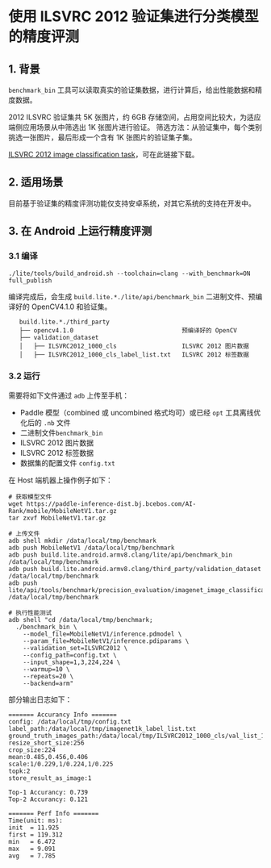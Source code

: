 # 使用 ILSVRC 2012 验证集进行分类模型的精度评测

## 1. 背景
`benchmark_bin` 工具可以读取真实的验证集数据，进行计算后，给出性能数据和精度数据。

2012 ILSVRC 验证集共 5K 张图片，约 6GB 存储空间，占用空间比较大，为适应端侧应用场景从中筛选出 1K 张图片进行验证。
筛选方法：从验证集中，每个类别挑选一张图片，最后形成一个含有 1K 张图片的验证集子集。

[ILSVRC 2012 image classification task](http://www.image-net.org/challenges/LSVRC/2012/)，可在此链接下载。

## 2. 适用场景
目前基于验证集的精度评测功能仅支持安卓系统，对其它系统的支持在开发中。

## 3. 在 Android 上运行精度评测
### 3.1 编译

```shell
./lite/tools/build_android.sh --toolchain=clang --with_benchmark=ON full_publish
```

编译完成后，会生成 `build.lite.*./lite/api/benchmark_bin` 二进制文件、预编译好的 OpenCV4.1.0 和验证集。

```
   build.lite.*./third_party
   ├── opencv4.1.0                              预编译好的 OpenCV
   ├── validation_dataset
   │   ├── ILSVRC2012_1000_cls                  ILSVRC 2012 图片数据
   │   ├── ILSVRC2012_1000_cls_label_list.txt   ILSVRC 2012 标签数据
```

### 3.2 运行
需要将如下文件通过 `adb` 上传至手机：
- Paddle 模型（combined 或 uncombined 格式均可）或已经 `opt` 工具离线优化后的 `.nb` 文件
- 二进制文件`benchmark_bin`
- ILSVRC 2012 图片数据
- ILSVRC 2012 标签数据
- 数据集的配置文件 `config.txt`

在 Host 端机器上操作例子如下：
```shell
# 获取模型文件
wget https://paddle-inference-dist.bj.bcebos.com/AI-Rank/mobile/MobileNetV1.tar.gz
tar zxvf MobileNetV1.tar.gz

# 上传文件
adb shell mkdir /data/local/tmp/benchmark
adb push MobileNetV1 /data/local/tmp/benchmark
adb push build.lite.android.armv8.clang/lite/api/benchmark_bin /data/local/tmp/benchmark
adb push build.lite.android.armv8.clang/third_party/validation_dataset /data/local/tmp/benchmark
adb push lite/api/tools/benchmark/precision_evaluation/imagenet_image_classification/config.txt /data/local/tmp/benchmark

# 执行性能测试
adb shell "cd /data/local/tmp/benchmark;
  ./benchmark_bin \
    --model_file=MobileNetV1/inference.pdmodel \
    --param_file=MobileNetV1/inference.pdiparams \
    --validation_set=ILSVRC2012 \
    --config_path=config.txt \
    --input_shape=1,3,224,224 \
    --warmup=10 \
    --repeats=20 \
    --backend=arm"
```

部分输出日志如下：

```shell
======= Accurancy Info =======
config: /data/local/tmp/config.txt
label_path:/data/local/tmp/imagenet1k_label_list.txt
ground_truth_images_path:/data/local/tmp/ILSVRC2012_1000_cls/val_list_1k.txt
resize_short_size:256
crop_size:224
mean:0.485,0.456,0.406
scale:1/0.229,1/0.224,1/0.225
topk:2
store_result_as_image:1

Top-1 Accurancy: 0.739
Top-2 Accurancy: 0.121

======= Perf Info =======
Time(unit: ms):
init  = 11.925
first = 119.312
min   = 6.472
max   = 9.091
avg   = 7.785
```
